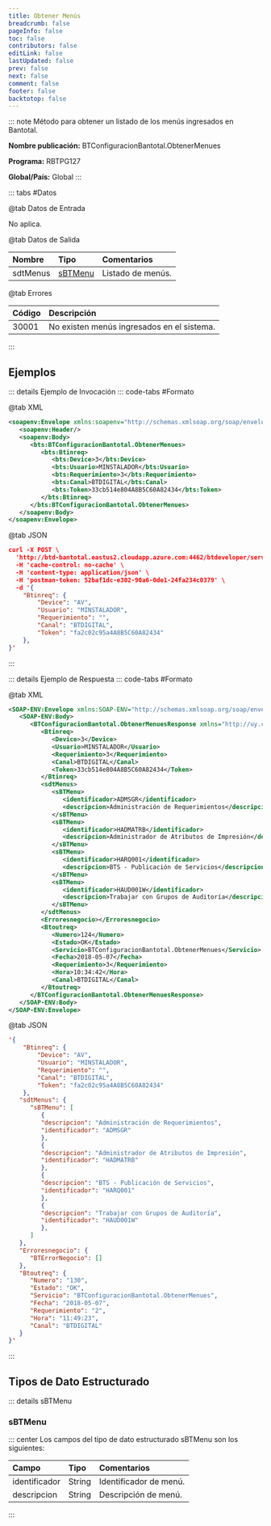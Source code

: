 ```yaml
---
title: Obtener Menús
breadcrumb: false
pageInfo: false
toc: false
contributors: false
editLink: false
lastUpdated: false
prev: false
next: false
comment: false
footer: false
backtotop: false
---
```


<!-- ABRE DATOS DEL MÉTODO -->
::: note Método para obtener un listado de los menús ingresados en Bantotal.

**Nombre publicación:** BTConfiguracionBantotal.ObtenerMenues

**Programa:** RBTPG127

**Global/País:** Global
:::
<!-- CIERRA DATOS DEL MÉTODO -->

<!-- ABRE TABLA DE DATOS -->
::: tabs #Datos 

@tab Datos de Entrada

No aplica.

@tab Datos de Salida

Nombre | Tipo | Comentarios
:--------- | :--------- | :---------
sdtMenus | [sBTMenu](#sbtmenu) | Listado de menús.

@tab Errores

Código | Descripción
:--------- | :---------
30001 | No existen menús ingresados en el sistema.
::: 
<!-- CIERRA TABLA DE DATOS -->

## **Ejemplos**

<!-- ABRE EJEMPLO DE INVOCACIÓN -->
::: details Ejemplo de Invocación 
::: code-tabs #Formato

@tab XML
```xml
<soapenv:Envelope xmlns:soapenv="http://schemas.xmlsoap.org/soap/envelope/" xmlns:bts="http://uy.com.dlya.bantotal/BTSOA/">
   <soapenv:Header/>
   <soapenv:Body>
      <bts:BTConfiguracionBantotal.ObtenerMenues>
         <bts:Btinreq>
            <bts:Device>3</bts:Device>
            <bts:Usuario>MINSTALADOR</bts:Usuario>
            <bts:Requerimiento>3</bts:Requerimiento>
            <bts:Canal>BTDIGITAL</bts:Canal>
            <bts:Token>33cb514e804A8B5C60A82434</bts:Token>
         </bts:Btinreq>
      </bts:BTConfiguracionBantotal.ObtenerMenues>
   </soapenv:Body>
</soapenv:Envelope>
```

@tab JSON
```json
curl -X POST \
  'http://btd-bantotal.eastus2.cloudapp.azure.com:4462/btdeveloper/servlet/com.dlya.bantotal.odwsbt_BTConfiguracionBantotal?ObtenerMenues' \
  -H 'cache-control: no-cache' \
  -H 'content-type: application/json' \
  -H 'postman-token: 52baf1dc-e302-90a6-0de1-24fa234c0379' \
  -d '{
	"Btinreq": {
		"Device": "AV",
		"Usuario": "MINSTALADOR",
		"Requerimiento": "",
		"Canal": "BTDIGITAL",
		"Token": "fa2c02c95a4A8B5C60A82434"
	},
}'
```
:::
<!-- CIERRA EJEMPLO DE INVOCACIÓN -->

<!-- ABRE EJEMPLO DE RESPUESTA -->
::: details Ejemplo de Respuesta 
::: code-tabs #Formato

@tab XML
```xml
<SOAP-ENV:Envelope xmlns:SOAP-ENV="http://schemas.xmlsoap.org/soap/envelope/" xmlns:xsd="http://www.w3.org/2001/XMLSchema" xmlns:SOAP-ENC="http://schemas.xmlsoap.org/soap/encoding/" xmlns:xsi="http://www.w3.org/2001/XMLSchema-instance" xmlns:bts="http://uy.com.dlya.bantotal/BTSOA/">
   <SOAP-ENV:Body>
      <BTConfiguracionBantotal.ObtenerMenuesResponse xmlns="http://uy.com.dlya.bantotal/BTSOA/">
         <Btinreq>
            <Device>3</Device>
            <Usuario>MINSTALADOR</Usuario>
            <Requerimiento>3</Requerimiento>
            <Canal>BTDIGITAL</Canal>
            <Token>33cb514e804A8B5C60A82434</Token>
         </Btinreq>
         <sdtMenus>
            <sBTMenu>
               <identificador>ADMSGR</identificador>
               <descripcion>Administración de Requerimientos</descripcion>
            </sBTMenu>
            <sBTMenu>
               <identificador>HADMATRB</identificador>
               <descripcion>Administrador de Atributos de Impresión</descripcion>
            </sBTMenu>
            <sBTMenu>
               <identificador>HARQ001</identificador>
               <descripcion>BTS - Publicación de Servicios</descripcion>
            </sBTMenu>
            <sBTMenu>
               <identificador>HAUD001W</identificador>
               <descripcion>Trabajar con Grupos de Auditoría</descripcion>
            </sBTMenu>
         </sdtMenus>
         <Erroresnegocio></Erroresnegocio>
         <Btoutreq>
            <Numero>124</Numero>
            <Estado>OK</Estado>
            <Servicio>BTConfiguracionBantotal.ObtenerMenues</Servicio>
            <Fecha>2018-05-07</Fecha>
            <Requerimiento>3</Requerimiento>
            <Hora>10:34:42</Hora>
            <Canal>BTDIGITAL</Canal>
         </Btoutreq>
      </BTConfiguracionBantotal.ObtenerMenuesResponse>
   </SOAP-ENV:Body>
</SOAP-ENV:Envelope>
```

@tab JSON
```json
'{
	"Btinreq": {
		"Device": "AV",
		"Usuario": "MINSTALADOR",
		"Requerimiento": "",
		"Canal": "BTDIGITAL",
		"Token": "fa2c02c95a4A8B5C60A82434"
	},
   "sdtMenus": {
      "sBTMenu": [
         {
         "descripcion": "Administración de Requerimientos",
         "identificador": "ADMSGR"
         },
         {
         "descripcion": "Administrador de Atributos de Impresión",
         "identificador": "HADMATRB"
         },
         {
         "descripcion": "BTS - Publicación de Servicios",
         "identificador": "HARQ001"
         },
         {
         "descripcion": "Trabajar con Grupos de Auditoría",
         "identificador": "HAUD001W"
         },
      ]
   },
   "Erroresnegocio": {
      "BTErrorNegocio": []
   },
   "Btoutreq": {
      "Numero": "130",
      "Estado": "OK",
      "Servicio": "BTConfiguracionBantotal.ObtenerMenues",
      "Fecha": "2018-05-07",
      "Requerimiento": "2",
      "Hora": "11:49:23",
      "Canal": "BTDIGITAL"
   }
}'
```
:::
<!-- CIERRA EJEMPLO DE RESPUESTA -->

## **Tipos de Dato Estructurado**

<!-- ABRE SDT -->
::: details sBTMenu  

### sBTMenu

::: center 
Los campos del tipo de dato estructurado sBTMenu son los siguientes:

Campo | Tipo | Comentarios
:--------- | :--------- | :---------
identificador | String | Identificador de menú.
descripcion | String | Descripción de menú.
:::
<!-- CIERRA SDT -->